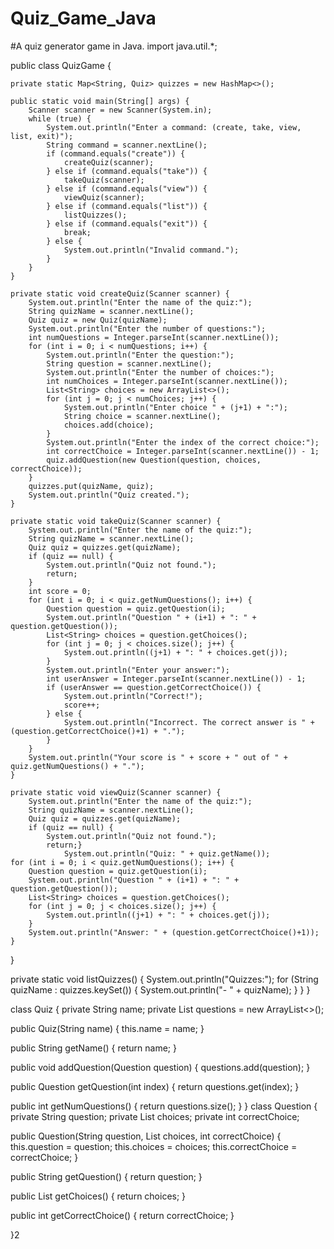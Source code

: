 # Quiz_Game_Java
#A quiz generator game in Java.
import java.util.*;

public class QuizGame {

    private static Map<String, Quiz> quizzes = new HashMap<>();

    public static void main(String[] args) {
        Scanner scanner = new Scanner(System.in);
        while (true) {
            System.out.println("Enter a command: (create, take, view, list, exit)");
            String command = scanner.nextLine();
            if (command.equals("create")) {
                createQuiz(scanner);
            } else if (command.equals("take")) {
                takeQuiz(scanner);
            } else if (command.equals("view")) {
                viewQuiz(scanner);
            } else if (command.equals("list")) {
                listQuizzes();
            } else if (command.equals("exit")) {
                break;
            } else {
                System.out.println("Invalid command.");
            }
        }
    }

    private static void createQuiz(Scanner scanner) {
        System.out.println("Enter the name of the quiz:");
        String quizName = scanner.nextLine();
        Quiz quiz = new Quiz(quizName);
        System.out.println("Enter the number of questions:");
        int numQuestions = Integer.parseInt(scanner.nextLine());
        for (int i = 0; i < numQuestions; i++) {
            System.out.println("Enter the question:");
            String question = scanner.nextLine();
            System.out.println("Enter the number of choices:");
            int numChoices = Integer.parseInt(scanner.nextLine());
            List<String> choices = new ArrayList<>();
            for (int j = 0; j < numChoices; j++) {
                System.out.println("Enter choice " + (j+1) + ":");
                String choice = scanner.nextLine();
                choices.add(choice);
            }
            System.out.println("Enter the index of the correct choice:");
            int correctChoice = Integer.parseInt(scanner.nextLine()) - 1;
            quiz.addQuestion(new Question(question, choices, correctChoice));
        }
        quizzes.put(quizName, quiz);
        System.out.println("Quiz created.");
    }

    private static void takeQuiz(Scanner scanner) {
        System.out.println("Enter the name of the quiz:");
        String quizName = scanner.nextLine();
        Quiz quiz = quizzes.get(quizName);
        if (quiz == null) {
            System.out.println("Quiz not found.");
            return;
        }
        int score = 0;
        for (int i = 0; i < quiz.getNumQuestions(); i++) {
            Question question = quiz.getQuestion(i);
            System.out.println("Question " + (i+1) + ": " + question.getQuestion());
            List<String> choices = question.getChoices();
            for (int j = 0; j < choices.size(); j++) {
                System.out.println((j+1) + ": " + choices.get(j));
            }
            System.out.println("Enter your answer:");
            int userAnswer = Integer.parseInt(scanner.nextLine()) - 1;
            if (userAnswer == question.getCorrectChoice()) {
                System.out.println("Correct!");
                score++;
            } else {
                System.out.println("Incorrect. The correct answer is " + (question.getCorrectChoice()+1) + ".");
            }
        }
        System.out.println("Your score is " + score + " out of " + quiz.getNumQuestions() + ".");
    }

    private static void viewQuiz(Scanner scanner) {
        System.out.println("Enter the name of the quiz:");
        String quizName = scanner.nextLine();
        Quiz quiz = quizzes.get(quizName);
        if (quiz == null) {
            System.out.println("Quiz not found.");
            return;}
                System.out.println("Quiz: " + quiz.getName());
    for (int i = 0; i < quiz.getNumQuestions(); i++) {
        Question question = quiz.getQuestion(i);
        System.out.println("Question " + (i+1) + ": " + question.getQuestion());
        List<String> choices = question.getChoices();
        for (int j = 0; j < choices.size(); j++) {
            System.out.println((j+1) + ": " + choices.get(j));
        }
        System.out.println("Answer: " + (question.getCorrectChoice()+1));
    }
}

private static void listQuizzes() {
    System.out.println("Quizzes:");
    for (String quizName : quizzes.keySet()) {
        System.out.println("- " + quizName);
    }
}
}

class Quiz {
    private String name;
private List<Question> questions = new ArrayList<>();

public Quiz(String name) {
    this.name = name;
}

public String getName() {
    return name;
}

public void addQuestion(Question question) {
    questions.add(question);
}

public Question getQuestion(int index) {
    return questions.get(index);
}

public int getNumQuestions() {
    return questions.size();
}
}
class Question {
    private String question;
private List<String> choices;
private int correctChoice;

public Question(String question, List<String> choices, int correctChoice) {
    this.question = question;
    this.choices = choices;
    this.correctChoice = correctChoice;
}

public String getQuestion() {
    return question;
}

public List<String> getChoices() {
    return choices;
}

public int getCorrectChoice() {
    return correctChoice;
}

}2
